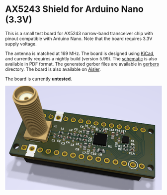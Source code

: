 AX5243 Shield for Arduino Nano (3.3V)
=====================================

This is a small test board for AX5243 narrow-band transceiver chip with pinout
compatible with Arduino Nano. Note that the board requires 3.3V supply voltage.

The antenna is matched at 169 MHz. The board is designed using
[KiCad](https://kicad.org), and currently requires a nightly build
(version 5.99). The [schematic](schematic/ax5243-test-board.pdf) is also
available in PDF format. The generated gerber files are available in
[gerbers](gerbers) directory. The board is also available on
[Aisler](https://aisler.net/p/OMGYYSHU).

The board is currently **untested**.

![Board rendering](rendering.png)
